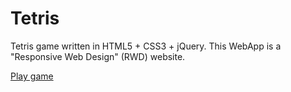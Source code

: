 # Tetris
Tetris game written in HTML5 + CSS3 + jQuery. This WebApp is a "Responsive Web Design" (RWD) website. 


<a href="https://tetris-90067.firebaseapp.com">Play game</a>
